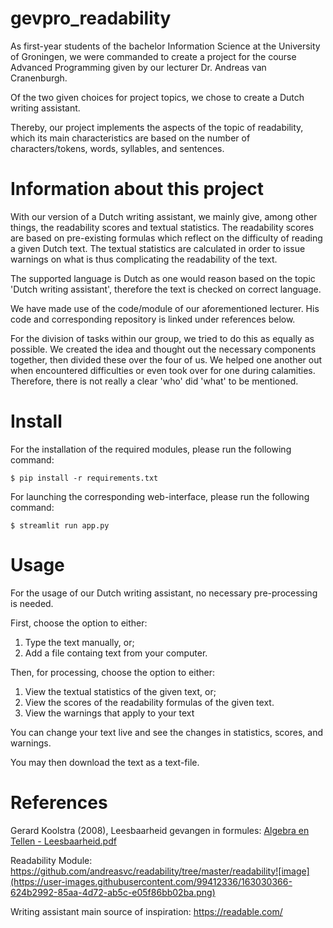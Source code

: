 # gevpro_readability
As first-year students of the bachelor Information Science at the University of Groningen, we were commanded to create a project for the course Advanced Programming given by our lecturer Dr. Andreas van Cranenburgh.

Of the two given choices for project topics, we chose to create a Dutch writing assistant.

Thereby, our project implements the aspects of the topic of readability, which its main characteristics are based on the number of characters/tokens, words, syllables, and sentences.

# Information about this project
With our version of a Dutch writing assistant, we mainly give, among other things, the readability scores and textual statistics. The readability scores are based on pre-existing formulas which reflect on the difficulty of reading a given Dutch text. The textual statistics are calculated in order to issue warnings on what is thus complicating the readability of the text.

The supported language is Dutch as one would reason based on the topic 'Dutch writing assistant', therefore the text is checked on correct language.

We have made use of the code/module of our aforementioned lecturer. His code and corresponding repository is linked under references below.

For the division of tasks within our group, we tried to do this as equally as possible. We created the idea and thought out the necessary components together, then divided these over the four of us. We helped one another out when encountered difficulties or even took over for one during calamities. Therefore, there is not really a clear 'who' did 'what' to be mentioned.


# Install
For the installation of the required modules, please run the following command:

```$ pip install -r requirements.txt```

For launching the corresponding web-interface, please run the following command:

```$ streamlit run app.py```

# Usage
For the usage of our Dutch writing assistant, no necessary pre-processing is needed. 

First, choose the option to either:
1. Type the text manually, or;
2. Add a file containg text from your computer.

Then, for processing, choose the option to either:
1. View the textual statistics of the given text, or;
2. View the scores of the readability formulas of the given text.
3. View the warnings that apply to your text

You can change your text live and see the changes in statistics, scores, and warnings.

You may then download the text as a text-file.

# References
Gerard Koolstra (2008), Leesbaarheid gevangen in formules:
[Algebra en Tellen - Leesbaarheid.pdf](https://github.com/NathanvHoek/gevpro_readability/files/8475591/Algebra.en.Tellen.-.Leesbaarheid.pdf)

Readability Module:
https://github.com/andreasvc/readability/tree/master/readability![image](https://user-images.githubusercontent.com/99412336/163030366-624b2992-85aa-4d72-ab5c-e05f86bb02ba.png)

Writing assistant main source of inspiration:
https://readable.com/









